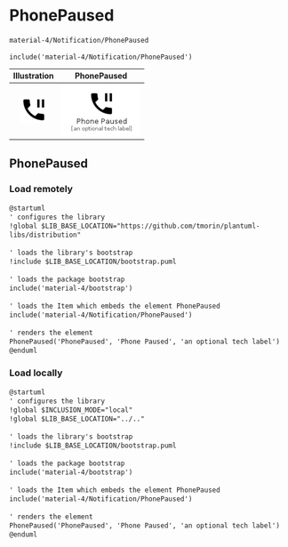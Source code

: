 # PhonePaused


```text
material-4/Notification/PhonePaused
```

```text
include('material-4/Notification/PhonePaused')
```



| Illustration | PhonePaused |
| :---: | :---: |
| ![illustration for Illustration](../../material-4/Notification/PhonePaused.png) | ![illustration for PhonePaused](../../material-4/Notification/PhonePaused.Local.png) |




## PhonePaused

### Load remotely
```plantuml
@startuml
' configures the library
!global $LIB_BASE_LOCATION="https://github.com/tmorin/plantuml-libs/distribution"

' loads the library's bootstrap
!include $LIB_BASE_LOCATION/bootstrap.puml

' loads the package bootstrap
include('material-4/bootstrap')

' loads the Item which embeds the element PhonePaused
include('material-4/Notification/PhonePaused')

' renders the element
PhonePaused('PhonePaused', 'Phone Paused', 'an optional tech label')
@enduml
```

### Load locally
```plantuml
@startuml
' configures the library
!global $INCLUSION_MODE="local"
!global $LIB_BASE_LOCATION="../.."

' loads the library's bootstrap
!include $LIB_BASE_LOCATION/bootstrap.puml

' loads the package bootstrap
include('material-4/bootstrap')

' loads the Item which embeds the element PhonePaused
include('material-4/Notification/PhonePaused')

' renders the element
PhonePaused('PhonePaused', 'Phone Paused', 'an optional tech label')
@enduml
```

